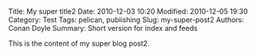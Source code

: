 Title: My super title2
Date: 2010-12-03 10:20
Modified: 2010-12-05 19:30
Category: Test
Tags: pelican, publishing
Slug: my-super-post2
Authors: Conan Doyle
Summary: Short version for index and feeds

This is the content of my super blog post2.